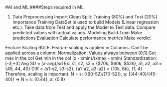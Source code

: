 #AI and ML
####Steps required in ML
1. Data Preprocessing
    Import
    Clean
    Split: Training (80%) and Test (20%)
    Importance
Training DataSet is used to build Models (Linear regression etc.).
Take data from Test and apply the Model to Test data.
Compare predicted values with actual values.
Modeling
Build
Train
Make predictions
Evaluation
Calculate performance metrics
Make verdict

Feature Scaling
RULE: Feature scaling is applied in Columns. Can’t be applied across a column.
Normalization: Values always between [0;1]
Get max in the col
Get min in the col
(x - xmin)/(xmax - xmin)
Standardization: [-3;+3]
Avg
SD
= (x-avg)/sd
Ex: s1, s2, s3 = {$70k, $60k, $52k}, a1, a2, a3 = {45, 44, 40}
Diff = {s1-s2, s3-s2}, {a1-a2, a3-a2} = {10k, 8k}, {1, 4}
Therefore, scaling is important.
N = s: {(60-52)/(70-52)}, a: {(44-40)/(45-40)}
=> N = s: {0.44}, a: {0.8}
